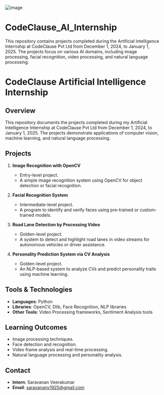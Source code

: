 ![image](https://github.com/user-attachments/assets/1680a598-d124-41b0-882a-83bcd46db70f)





# CodeClause_AI_Internship
This repository contains projects completed during the Artificial Intelligence Internship at CodeClause Pvt Ltd from December 1, 2024, to January 1, 2025. The projects focus on various AI domains, including image processing, facial recognition, video processing, and natural language processing.

# CodeClause Artificial Intelligence Internship

## Overview
This repository documents the projects completed during my Artificial Intelligence Internship at CodeClause Pvt Ltd from December 1, 2024, to January 1, 2025. The projects demonstrate applications of computer vision, machine learning, and natural language processing.

## Projects
1. **Image Recognition with OpenCV**
   - Entry-level project.
   - A simple image recognition system using OpenCV for object detection or facial recognition.

2. **Facial Recognition System**
   - Intermediate-level project.
   - A program to identify and verify faces using pre-trained or custom-trained models.

3. **Road Lane Detection by Processing Video**
   - Golden-level project.
   - A system to detect and highlight road lanes in video streams for autonomous vehicles or driver assistance.

4. **Personality Prediction System via CV Analysis**
   - Golden-level project.
   - An NLP-based system to analyze CVs and predict personality traits using machine learning.

## Tools & Technologies
- **Languages**: Python
- **Libraries**: OpenCV, Dlib, Face Recognition, NLP libraries
- **Other Tools**: Video Processing frameworks, Sentiment Analysis tools

## Learning Outcomes
- Image processing techniques.
- Face detection and recognition.
- Video frame analysis and real-time processing.
- Natural language processing and personality analysis.

## Contact
- **Intern**: Saravanan Veerakumar
- **Email**: saravananv1925@gmail.com
